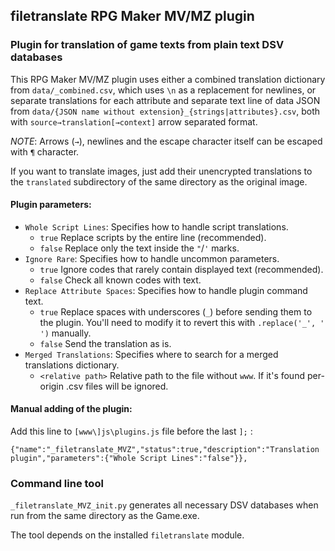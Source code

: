 ﻿## filetranslate RPG Maker MV/MZ plugin

### Plugin for translation of game texts from plain text DSV databases

This RPG Maker MV/MZ plugin uses either a combined translation dictionary from `data/_combined.csv`, which uses `\n` as a replacement for newlines, or separate translations for each attribute and separate text line of data JSON from `data/{JSON name without extension}_{strings|attributes}.csv`, both with `source→translation[→context]` arrow separated format.

*NOTE*: Arrows (`→`), newlines and the escape character itself can be escaped with `¶` character.

If you want to translate images, just add their unencrypted translations to the `translated` subdirectory of the same directory as the original image.

#### Plugin parameters:  

* `Whole Script Lines`: Specifies how to handle script translations.  
     * `true` Replace scripts by the entire line (recommended).  
     * `false` Replace only the text inside the `"`/`'` marks.  
 * `Ignore Rare`: Specifies how to handle uncommon parameters.
     * `true` Ignore codes that rarely contain displayed text (recommended).  
     * `false` Check all known codes with text.  
* `Replace Attribute Spaces`: Specifies how to handle plugin command text.
    * `true` Replace spaces with underscores (`_`) before sending them to the plugin. You'll need to modify it to revert this with `.replace('_', ' ')` manually.
    * `false` Send the translation as is.
* `Merged Translations`: Specifies where to search for a merged translations dictionary.
    * `<relative path>` Relative path to the file without `www`. If it's found per-origin .csv files will be ignored.

#### Manual adding of the plugin:

Add this line to `[www\]js\plugins.js` file before the last `];` :  
```
{"name":"_filetranslate_MVZ","status":true,"description":"Translation plugin","parameters":{"Whole Script Lines":"false"}},
```

### Command line tool

 `_filetranslate_MVZ_init.py` generates all necessary DSV databases when run from the same directory as the Game.exe.
 
 The tool depends on the installed `filetranslate` module.